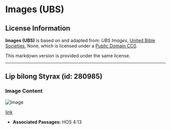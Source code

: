 # Images (UBS)

## License Information

**Images (UBS)** is based on and adapted from: _UBS Images_, [United Bible Societies](https://unitedbiblesocieties.org/), None, which is licensed under a [Public Domain CC0](https://creativecommons.org/public-domain/cc0/).

This markdown version is provided under the same license.



--------------------------------

## Lip bilong Styrax (id: 280985)

### Image Content

![Image](https://cdn.aquifer.bible/aquifer-content/resources/Media/WEB-0841_styrax_leaf.jpg)

[link](https://cdn.aquifer.bible/aquifer-content/resources/Media/WEB-0841_styrax_leaf.jpg)

* **Associated Passages:** HOS 4:13

